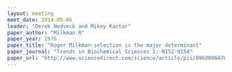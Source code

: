 ```yaml
---
layout: meeting
meet_date: 2014-05-06
leader: "Derek Nedveck and Mikey Kantar"
paper_author: "Milkman R"
paper_year: 1976
paper_title: "Roger Milkman-selection is the major determinant"
paper_journal: "Trends in Biochemical Sciences 1: N152-N154"
paper_url: "http://www.sciencedirect.com/science/article/pii/0968000476904035"
---
```

